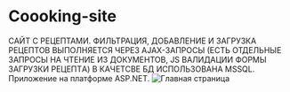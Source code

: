 # Coooking-site
САЙТ С РЕЦЕПТАМИ. ФИЛЬТРАЦИЯ, ДОБАВЛЕНИЕ И ЗАГРУЗКА РЕЦЕПТОВ ВЫПОЛНЯЕТСЯ ЧЕРЕЗ AJAX-ЗАПРОСЫ 
(ЕСТЬ ОТДЕЛЬНЫЕ ЗАПРОСЫ НА ЧТЕНИЕ ИЗ ДОКУМЕНТОВ, JS  ВАЛИДАЦИИ ФОРМЫ ЗАГРУЗКИ РЕЦЕПТA)
В КАЧЕТСВЕ БД ИСПОЛЬЗОВАНА MSSQL. Приложение на платформе ASP.NET.
<img src="/repository/RecipeBook/images/Скриншот 22-05-2023 172252.jpg" alt="Главная страница" title="Главная страница">
